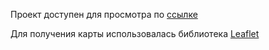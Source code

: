 Проект доступен для просмотра по [ссылке](https://popolino.github.io/wayfinder/)

Для получения карты использовалась библиотека [Leaflet](https://leafletjs.com/)
